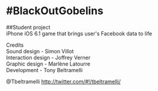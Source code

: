 #BlackOutGobelins
======================

##Student project  
iPhone iOS 6.1 game that brings user's Facebook data to life

Credits  
Sound design - Simon Villot  
Interaction design - Joffrey Verner  
Graphic design - Marlène Latourre  
Development - Tony Beltramelli  

@Tbeltramelli <http://twitter.com/#!/tbeltramelli/>